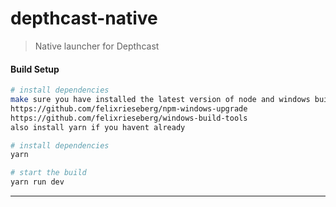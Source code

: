 # depthcast-native

> Native launcher for Depthcast

#### Build Setup

``` bash
# install dependencies
make sure you have installed the latest version of node and windows build tools:
https://github.com/felixrieseberg/npm-windows-upgrade
https://github.com/felixrieseberg/windows-build-tools
also install yarn if you havent already

# install dependencies
yarn

# start the build
yarn run dev


```

---
